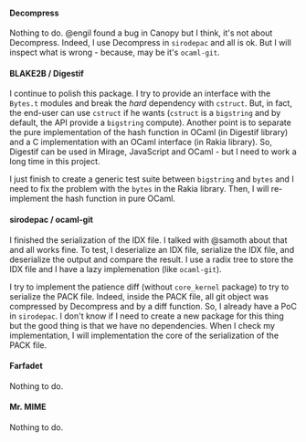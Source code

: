 #### Decompress

Nothing  to do.  @engil  found a  bug  in Canopy  but I  think,  it's not  about
Decompress. Indeed, I  use Decompress in `sirodepac`  and all is ok.  But I will
inspect what is wrong - because, may be it's `ocaml-git`.

#### BLAKE2B / Digestif

I  continue to  polish this  package. I  try to  provide an  interface with  the
`Bytes.t` modules and break the *hard*  dependency with `cstruct`. But, in fact,
the end-user can  use `cstruct` if he  wants (`cstruct` is a  `bigstring` and by
default, the  API provide a `bigstring`  compute). Another point is  to separate
the pure implementation of the hash  function in OCaml (in Digestif library) and
a C implementation with an OCaml  interface (in Rakia library). So, Digestif can
be used in Mirage, JavaScript and OCaml - but I need to work a long time in this
project.

I just finish to create a generic test suite between `bigstring` and `bytes` and
I need to  fix the problem with the  `bytes` in the Rakia library.  Then, I will
re-implement the hash function in pure OCaml.

#### sirodepac / ocaml-git

I finished the serialization  of the IDX file. I talked  with @samoth about that
and all works fine. To test, I  deserialize an IDX file, serialize the IDX file,
and deserialize the output  and compare the result. I use a  radix tree to store
the IDX file and I have a lazy implemenation (like `ocaml-git`).

I try to  implement the patience diff (without `core_kernel`  package) to try to
serialize  the PACK  file. Indeed,  inside  the PACK  file, all  git object  was
compressed by  Decompress and by a  diff function. So,  I already have a  PoC in
`sirodepac`. I don't know  if I need to create a new package  for this thing but
the good thing is that we have  no dependencies. When I check my implementation,
I will implementation the core of the serialization of the PACK file.

#### Farfadet

Nothing to do.

#### Mr. MIME

Nothing to do.
